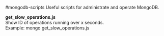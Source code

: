 #mongodb-scripts
Useful scripts for administrate and operate MongoDB.

**get_slow_operations.js** <br>
Show ID of operations running over x seconds.<br>
Example: mongo get_slow_operations.js